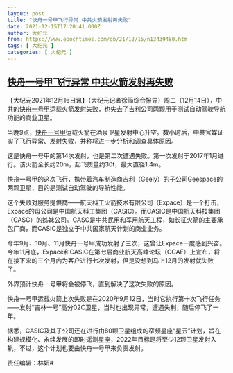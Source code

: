 ```yaml
---
layout: post
title: "快舟一号甲飞行异常 中共火箭发射再失败"
date: 2021-12-15T17:20:41.000Z
author: 大纪元
from: https://www.epochtimes.com/gb/21/12/15/n13439480.htm
tags: [ 大纪元 ]
categories: [ 大纪元 ]
---
```

<!--1639588841000-->
[快舟一号甲飞行异常 中共火箭发射再失败](https://www.epochtimes.com/gb/21/12/15/n13439480.htm)
------

<div>
<p>【大纪元2021年12月16日讯】（大纪元记者徐简综合报导）周二（12月14日），中共的<a href="https://www.epochtimes.com/gb/tag/%E5%BF%AB%E8%88%9F%E4%B8%80%E5%8F%B7%E7%94%B2.html">快舟一号甲</a>运载火箭<a href="https://www.epochtimes.com/gb/tag/%E5%8F%91%E5%B0%84%E5%A4%B1%E8%B4%A5.html">发射失败</a>，也失去了<a href="https://www.epochtimes.com/gb/tag/%E5%90%89%E5%88%A9.html">吉利</a>公司两颗用于测试自动驾驶导航功能的商业卫星。</p><p>当晚9点，<a href="https://www.epochtimes.com/gb/tag/%E5%BF%AB%E8%88%9F%E4%B8%80%E5%8F%B7%E7%94%B2.html">快舟一号甲</a>运载火箭在酒泉卫星发射中心升空。数小时后，中共官媒证实了飞行异常、<a href="https://www.epochtimes.com/gb/tag/%E5%8F%91%E5%B0%84%E5%A4%B1%E8%B4%A5.html">发射失败</a>，并称将进一步分析和调查具体原因。</p><p>这是快舟一号甲的第14次发射，也是第二次遭遇失败。第一次发射于2017年1月进行。该火箭全长约20m，起飞质量约30t，最大直径1.4m。</p><p>快舟一号甲的这次飞行，携带着汽车制造商<a href="https://www.epochtimes.com/gb/tag/%E5%90%89%E5%88%A9.html">吉利</a>（Geely）的子公司Geespace的两颗卫星，目的是测试自动驾驶的导航性能。</p><p>这个失败对服务提供商——航天科工火箭技术有限公司（Expace）是一个打击，Expace的母公司是中国航天科工集团（CASIC）。而CASIC是中国航天科技集团（CASC）的姊妹公司。CASC是中共民用和军用航天工程，如长征火箭的主要承包厂商，而CASIC是独立于中共国家航天计划的商业业务。</p><p>今年9月、10月、11月快舟一号甲成功发射了三次，这曾让Expace一度感到兴奋。今年11月底，Expace和CASIC在第七届商业航天高峰论坛（CCAF）上宣布，将在接下来的三个月内为客户进行七次发射，但是没想到马上12月的发射就失败了。</p><p>外界预计快舟一号甲将会被停飞，直到解决了这次失败的原因。</p><p>快舟一号甲运载火箭上次失败是在2020年9月12日，当时它执行第十次飞行任务——发射“吉林一号”高分02C卫星，当时也出现异常，遭遇失利，随后停飞了一年。</p><p>据悉，CASIC及其子公司还在进行由80颗卫星组成的窄频星座“星云”计划，旨在构建规模化、永续发展的即时遥测星座，2022年目标是将至少12颗卫星发射入轨，不过，这个计划也要由快舟一号甲来负责发射。</p><p>责任编辑：林妍#</p>
</div>
